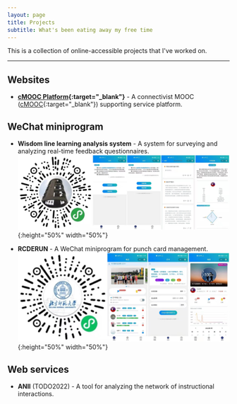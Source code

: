 ```yaml
---
layout: page
title: Projects
subtitle: What's been eating away my free time
---
```


This is a collection of online-accessible projects that I've worked on.  

------
## Websites
* **[cMOOC Platform](https://cmooc.bnu.edu.cn){:target="_blank"}** - A connectivist MOOC ([cMOOC](https://en.wikipedia.org/wiki/Massive_open_online_course){:target="_blank"}) supporting service platform.  

## WeChat miniprogram
* **Wisdom line learning analysis system** - A system for surveying and analyzing real-time feedback questionnaires.  
![LearningAnalysisSystem](/assets/img/photos/202001-learning-analysis-system-min.jpg){:height="50%" width="50%"}

* **RCDERUN** - A WeChat miniprogram for punch card management.  
![RCDERUN](/assets/img/photos/201912-rcderun-min.jpg){:height="50%" width="50%"}

## Web services
* **ANII** (TODO2022) - A tool for analyzing the network of instructional interactions.  
